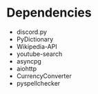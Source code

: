 # Dependencies
- discord.py
- PyDictionary
- Wikipedia-API
- youtube-search
- asyncpg
- aiohttp
- CurrencyConverter
- pyspellchecker
